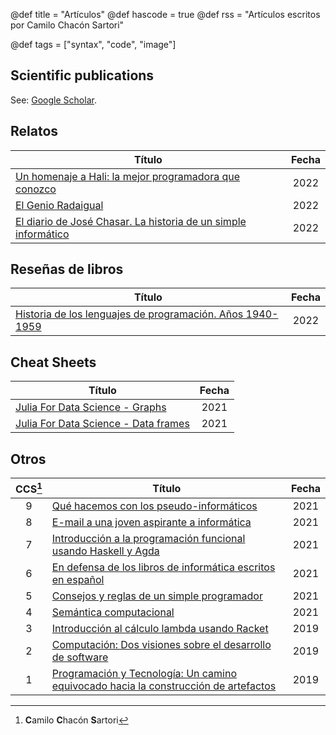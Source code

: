 @def title = "Artículos"
@def hascode = true
@def rss = "Artículos escritos por Camilo Chacón Sartori"

@def tags = ["syntax", "code", "image"]

## Scientific publications

See: [Google Scholar](https://scholar.google.com/citations?user=oEYuOoIAAAAJ&hl=en).

## Relatos

| Título                                                                               | Fecha |
| ------------------------------------------------------------------------------------- | :---: |
| [Un homenaje a Hali: la mejor programadora que conozco](/hali)                           | 2022 |
| [El Genio Radaigual](/el-genio-radaigual)                                                | 2022 |
| [El diario de José Chasar. La historia de un simple informático](/diario-jose-chasar/) | 2022 |

## Reseñas de libros

| Título                                                                                       | Fecha |
| --------------------------------------------------------------------------------------------- | :---: |
| [Historia de los lenguajes de programación. Años 1940-1959](/historia-lenguajes-programacion/) | 2022 |

## Cheat Sheets

| Título                                                        | Fecha |
| -------------------------------------------------------------- | :---: |
| [Julia For Data Science - Graphs](https://docdro.id/hnL5vY7)      | 2021 |
| [Julia For Data Science - Data frames](https://docdro.id/d57gegS) | 2021 |

## Otros

| CCS[^1] | Título                                                                                                                                                                            | Fecha |
| :-----: | ---------------------------------------------------------------------------------------------------------------------------------------------------------------------------------- | :---: |
|    9    | [ Qué hacemos con los pseudo-informáticos](https://docdro.id/p8nWB7T)                                                                                                             | 2021 |
|    8    | [E-mail a una joven aspirante a informática](https://docdro.id/cPAtvNI)                                                                                                              | 2021 |
|    7    | [Introducción a la programación funcional usando Haskell y Agda](https://www.researchgate.net/publication/354765192_Introduccion_a_la_programacion_funcional_usando_Haskell_y_Agda) | 2021 |
|    6    | [En defensa de los libros de informática escritos en español](https://docdro.id/gq8qzzB)                                                                                            | 2021 |
|    5    | [Consejos y reglas de un simple programador](https://www.researchgate.net/publication/353105163_Consejos_y_reglas_de_un_simple_programador)                                           | 2021 |
|    4    | [Semántica computacional](https://docdro.id/CL689KX)                                                                                                                                 | 2021 |
|    3    | [Introducción al cálculo lambda usando Racket](https://www.researchgate.net/publication/339000267_Introduccion_al_calculo_lambda_usando_Racket)                                     | 2019 |
|    2    | [Computación: Dos visiones sobre el desarrollo de software](https://drive.google.com/file/d/1jRHq_agkP7l5snWRfRsvsjgjoqX3HY2z/view?usp=sharing)                                      | 2019 |
|    1    | [Programación y Tecnología: Un camino equivocado hacia la construcción de artefactos](https://drive.google.com/file/d/1X1q-j9hCixMyM_4LdWkomE949MfK2cAt/view?usp=sharing)          | 2019 |

[^1]: **C**amilo **C**hacón **S**artori
